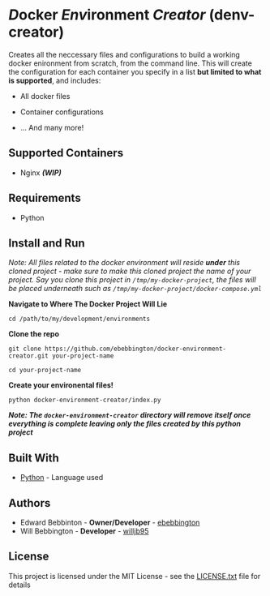 # *D*ocker *Env*ironment *Creator* (denv-creator)

Creates all the neccessary files and configurations to build a working docker enironment from scratch, from the command line. This will create the configuration for each container you specify in a list **but limited to what is supported**, and includes:

* All docker files

* Container configurations

* ... And many more! 

## Supported Containers

* Nginx ***(WIP)***

## Requirements

* Python

## Install and Run

*Note: All files related to the docker environment will reside **under** this cloned project - make sure to make this cloned project the name of your project. Say you clone this project in `/tmp/my-docker-project`, the files will be placed underneath such as `/tmp/my-docker-project/docker-compose.yml`*

**Navigate to Where The Docker Project Will Lie**

`cd /path/to/my/development/environments`

**Clone the repo**

 `git clone https://github.com/ebebbington/docker-environment-creator.git your-project-name`
 
 `cd your-project-name`
 
 **Create your environental files!**
 
 `python docker-environment-creator/index.py`
 
 ***Note: The `docker-environment-creator` directory will remove itself once everything is complete leaving only the files created by this python project***

## Built With

* [Python](https://docs.python.org) - Language used

## Authors

* Edward Bebbinton - **Owner/Developer** - [ebebbington](https://github.com/ebebbington)
* Will Bebbington - **Developer** - [willjb95](https://github.com/willjb95)

## License

This project is licensed under the MIT License - see the [LICENSE.txt](LICENSE.txt) file for details
